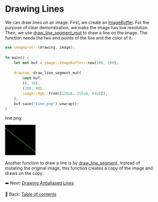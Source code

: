 # Drawing Lines

We can draw lines on an image.
First, we create an [ImageBuffer](https://docs.rs/image/latest/image/struct.ImageBuffer.html).
For the purpose of clear demonstration, we make the image has low resolution.
Then, we use [draw_line_segment_mut](https://docs.rs/imageproc/latest/imageproc/drawing/fn.draw_line_segment_mut.html) to draw a line on the image.
The function needs the two end points of the line and the color of it.

```rust
use imageproc::{drawing, image};

fn main() {
    let mut buf = image::ImageBuffer::new(100, 100);

    drawing::draw_line_segment_mut(
        &mut buf,
        (0, 10),
        (100, 90),
        image::Rgb::from([128u8, 255u8, 64u8]),
    );
    buf.save("line.png").unwrap();
}
```

line.png:

![line](./image/line.png)

Another function to draw a line is by [draw_line_segment](https://docs.rs/imageproc/latest/imageproc/drawing/fn.draw_line_segment.html).
Instead of mutating the original image, this function creates a copy of the image and draws on the copy.

:arrow_right:  Next: [Drawing Antialiased Lines](./drawing_antialiased_lines.md)

:blue_book: Back: [Table of contents](./../README.md)
